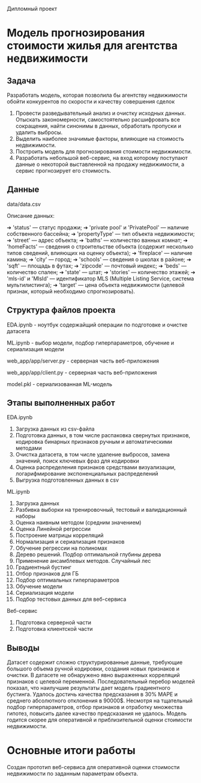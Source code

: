 Дипломный проект

# Модель прогнозирования стоимости жилья для агентства недвижимости


## Задача
Разработать модель, которая позволила бы агентству недвижимости обойти конкурентов по скорости и качеству совершения сделок

1. Провести разведывательный анализ и очистку исходных данных. Отыскать закономерности, самостоятельно расшифровать все сокращения, найти синонимы в данных, обработать пропуски и удалить выбросы.
2. Выделить наиболее значимые факторы, влияющие на стоимость недвижимости.
3. Построить модель для прогнозирования стоимости недвижимости.
4. Разработать небольшой веб-сервис, на вход которому поступают данные о некоторой выставленной на продажу недвижимости, а сервис прогнозирует его стоимость.
## Данные

data/data.csv

Описание данных:

➔ 'status' — статус продажи;
➔ 'private pool' и 'PrivatePool' — наличие собственного бассейна;
➔ 'propertyType' — тип объекта недвижимости;
➔ 'street' — адрес объекта;
➔ 'baths' — количество ванных комнат;
➔ 'homeFacts' — сведения о строительстве объекта (содержит несколько типов сведений, влияющих на оценку объекта);
➔ 'fireplace' — наличие камина;
➔ 'city' — город;
➔ 'schools' — сведения о школах в районе;
➔ 'sqft' — площадь в футах;
➔ 'zipcode' — почтовый индекс;
➔ 'beds' — количество спален;
➔ 'state' — штат;
➔ 'stories' — количество этажей;
➔ 'mls-id' и 'MlsId' — идентификатор MLS (Multiple Listing Service, система мультилистинга);
➔ 'target' — цена объекта недвижимости (целевой признак, который необходимо спрогнозировать).

## Структура файлов проекта


EDA.ipynb - ноутбук содержайщий операции по подготовке и очистке датасета

ML.ipynb - выбор модели, подбор гиперпараметров, обучение и сериализация модели

web_app/app/server.py - серверная часть веб-приложения

web_app/app/client.py - серверная часть веб-приложения

model.pkl - сериализованная ML-модель

## Этапы выполненных работ

EDA.ipynb
1. Загрузка данных из csv-файла
2. Подготовка данных, в том числе распаковка свернутых признаков, кодировка бинарных признаков ручным и автоматическими методами
3. Очистка датасета, в том числе удаление выбросов, замена значений, поиск ключевых фраз для кодировки 
3. Оценка распределения признаков средствами визуализации, логарифмирование экспоненциальных распределений
4. Выгрузка подготовленных данных в csv

ML.ipynb
1. Загрузка данных
2. Разбивка выборки на тренировочный, тестовый и валидационный наборы
3. Оценка наивным методом (средним значением)
4. Оценка Линейной регрессии
5. Построение матрицы корреляций
6. Нормализация и сериализация признаков
7. Обучение регрессии на полиномах
8. Дерево решений. Подбор оптимальной глубины дерева
9. Применение ансамблевых методов. Случайный лес
10. Градиентный бустинг
11. Отбор признаков для ГБ
12. Подбор оптимальных гиперпараметров
13. Обучение модели
14. Сериализация модели
15. Подбор тестовых данных для веб-сервиса

Веб-сервис
1. Подготовка серверной части
2. Подготовка клиентской части

## Выводы

Датасет содержит сложно структурированные данные, требующие большого объема ручной кодировки, создания новых признаков и очистки. В датасете не обнаружено явно выраженных корреляций признаков с целевой переменной.
Последовательный перебор моделей показал, что наилучшие результаты дает модель градиентного бустинга. Удалось достичь качества предсказания в 30% MAPE и среднего абсолютного отклонения в 90000$.
Несмотря на тщательный подбор гиперпараметров, отбор признаков и отработку множества гипотез, повысить далее качество предсказания не удалось. Модель годится скорее для оперативной и приблизительной оценки стоимости недвижимости.

# Основные итоги работы
Создан прототип веб-сервиса для оперативной оценки стоимости недвижимости по заданным параметрам объекта.